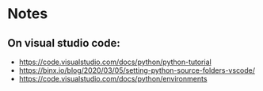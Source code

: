 # Notes

## On visual studio code:
  * https://code.visualstudio.com/docs/python/python-tutorial
  * https://binx.io/blog/2020/03/05/setting-python-source-folders-vscode/
  * https://code.visualstudio.com/docs/python/environments